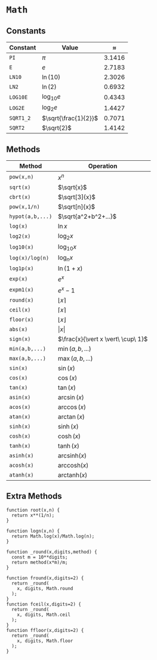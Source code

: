 # `Math`

## Constants

| Constant | Value | $\approx$ |
|--|--|--|
| `PI` | $\pi$ | 3.1416 |
| `E` | $e$ | 2.7183 |
| `LN10` | $\ln(10)$ | 2.3026 |
| `LN2` | $\ln(2)$ | 0.6932 |
| `LOG10E` | $\log_{10} e$ | 0.4343 |
| `LOG2E` | $\log_2 e$ | 1.4427 |
| `SQRT1_2` | $\sqrt{\frac{1}{2}}$ | 0.7071 |
| `SQRT2` | $\sqrt{2}$ | 1.4142 |

## Methods

| Method | Operation |
|--|--|
| `pow(x,n)` | $x^n$ |
| `sqrt(x)` | $\sqrt{x}$ |
| `cbrt(x)` | $\sqrt[3]{x}$ |
| `pow(x,1/n)` | $\sqrt[n]{x}$ |
| `hypot(a,b,...)` | $\sqrt{a^2+b^2+...}$ |
| `log(x)` | $\ln x$ |
| `log2(x)` | $\log_2 x$ |
| `log10(x)` | $\log_{10} x$ |
| `log(x)/log(n)` | $\log_n x$ |
| `log1p(x)` | $\ln(1+x)$ |
| `exp(x)` | $e^x$ |
| `expm1(x)` | $e^x - 1$ |
| `round(x)` | $\lfloor x \rceil$ |
| `ceil(x)` | $\lceil x \rceil$ |
| `floor(x)` | $\lfloor x \rfloor$ |
| `abs(x)` | $\vert x \vert$ |
| `sign(x)` | $\frac{x}{\vert x \vert\ \cup\ 1}$ |
| `min(a,b,...)` | $\min(a,b,...)$ |
| `max(a,b,...)` | $\max(a,b,...)$ |
| `sin(x)` | $\sin(x)$ |
| `cos(x)` | $\cos(x)$ |
| `tan(x)` | $\tan(x)$ |
| `asin(x)` | $\arcsin(x)$ |
| `acos(x)` | $\arccos(x)$ |
| `atan(x)` | $\arctan(x)$ |
| `sinh(x)` | $\sinh(x)$ |
| `cosh(x)` | $\cosh(x)$ |
| `tanh(x)` | $\tanh(x)$ |
| `asinh(x)` | $\text{arcsinh}(x)$ |
| `acosh(x)` | $\text{arccosh}(x)$ |
| `atanh(x)` | $\text{arctanh}(x)$ |

## Extra Methods

```
function root(x,n) {
  return x**(1/n);
}
```

```
function logn(x,n) {
  return Math.log(x)/Math.log(n);
}
```

```
function _round(x,digits,method) {
  const m = 10**digits;
  return method(x*m)/m;
}

function fround(x,digits=2) {
  return _round(
    x, digits, Math.round
  );
}
function fceil(x,digits=2) {
  return _round(
    x, digits, Math.ceil
  );
}
function ffloor(x,digits=2) {
  return _round(
    x, digits, Math.floor
  );
}
```
